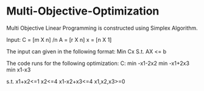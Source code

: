 # Multi-Objective-Optimization

Multi Objective Linear Programming is constructed using Simplex Algorithm.

Input:
C = [m X n] /n
A = [r X n]
x = [n X 1]

The input can given in the following format:
Min Cx 
S.t. AX <= b

The code runs for the following optimization:
C:
min -x1-2x2
min -x1+2x3
min x1-x3

s.t.
x1+x2<=1
x2<=4
x1-x2+x3<=4
x1,x2,x3>=0
